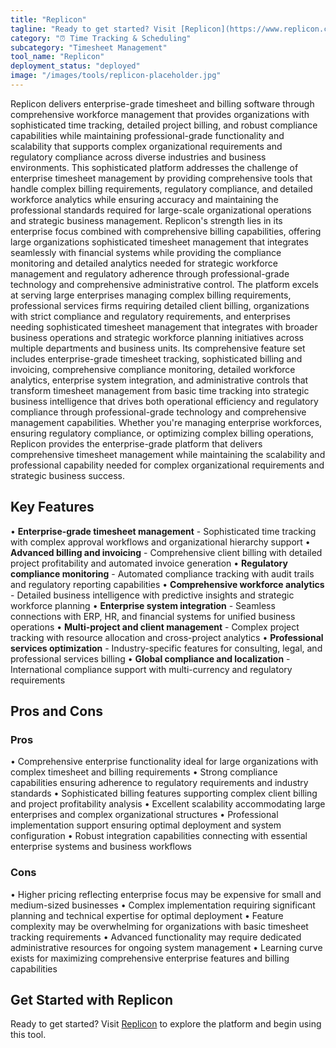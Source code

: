 ```yaml
---
title: "Replicon"
tagline: "Ready to get started? Visit [Replicon](https://www.replicon.com) to explore the platform and begin using this tool...."
category: "⏰ Time Tracking & Scheduling"
subcategory: "Timesheet Management"
tool_name: "Replicon"
deployment_status: "deployed"
image: "/images/tools/replicon-placeholder.jpg"
---
```

Replicon delivers enterprise-grade timesheet and billing software through comprehensive workforce management that provides organizations with sophisticated time tracking, detailed project billing, and robust compliance capabilities while maintaining professional-grade functionality and scalability that supports complex organizational requirements and regulatory compliance across diverse industries and business environments. This sophisticated platform addresses the challenge of enterprise timesheet management by providing comprehensive tools that handle complex billing requirements, regulatory compliance, and detailed workforce analytics while ensuring accuracy and maintaining the professional standards required for large-scale organizational operations and strategic business management. Replicon's strength lies in its enterprise focus combined with comprehensive billing capabilities, offering large organizations sophisticated timesheet management that integrates seamlessly with financial systems while providing the compliance monitoring and detailed analytics needed for strategic workforce management and regulatory adherence through professional-grade technology and comprehensive administrative control. The platform excels at serving large enterprises managing complex billing requirements, professional services firms requiring detailed client billing, organizations with strict compliance and regulatory requirements, and enterprises needing sophisticated timesheet management that integrates with broader business operations and strategic workforce planning initiatives across multiple departments and business units. Its comprehensive feature set includes enterprise-grade timesheet tracking, sophisticated billing and invoicing, comprehensive compliance monitoring, detailed workforce analytics, enterprise system integration, and administrative controls that transform timesheet management from basic time tracking into strategic business intelligence that drives both operational efficiency and regulatory compliance through professional-grade technology and comprehensive management capabilities. Whether you're managing enterprise workforces, ensuring regulatory compliance, or optimizing complex billing operations, Replicon provides the enterprise-grade platform that delivers comprehensive timesheet management while maintaining the scalability and professional capability needed for complex organizational requirements and strategic business success.

## Key Features

• **Enterprise-grade timesheet management** - Sophisticated time tracking with complex approval workflows and organizational hierarchy support
• **Advanced billing and invoicing** - Comprehensive client billing with detailed project profitability and automated invoice generation
• **Regulatory compliance monitoring** - Automated compliance tracking with audit trails and regulatory reporting capabilities
• **Comprehensive workforce analytics** - Detailed business intelligence with predictive insights and strategic workforce planning
• **Enterprise system integration** - Seamless connections with ERP, HR, and financial systems for unified business operations
• **Multi-project and client management** - Complex project tracking with resource allocation and cross-project analytics
• **Professional services optimization** - Industry-specific features for consulting, legal, and professional services billing
• **Global compliance and localization** - International compliance support with multi-currency and regulatory requirements

## Pros and Cons

### Pros
• Comprehensive enterprise functionality ideal for large organizations with complex timesheet and billing requirements
• Strong compliance capabilities ensuring adherence to regulatory requirements and industry standards
• Sophisticated billing features supporting complex client billing and project profitability analysis
• Excellent scalability accommodating large enterprises and complex organizational structures
• Professional implementation support ensuring optimal deployment and system configuration
• Robust integration capabilities connecting with essential enterprise systems and business workflows

### Cons
• Higher pricing reflecting enterprise focus may be expensive for small and medium-sized businesses
• Complex implementation requiring significant planning and technical expertise for optimal deployment
• Feature complexity may be overwhelming for organizations with basic timesheet tracking requirements
• Advanced functionality may require dedicated administrative resources for ongoing system management
• Learning curve exists for maximizing comprehensive enterprise features and billing capabilities

## Get Started with Replicon

Ready to get started? Visit [Replicon](https://www.replicon.com) to explore the platform and begin using this tool.
